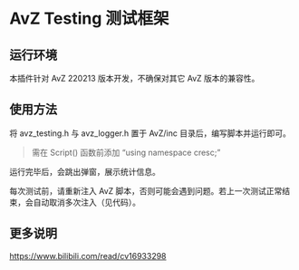 # AvZ Testing 测试框架

## 运行环境

本插件针对 AvZ 220213 版本开发，不确保对其它 AvZ 版本的兼容性。

## 使用方法
将 avz_testing.h 与 avz_logger.h 置于 AvZ/inc 目录后，编写脚本并运行即可。

> 需在 Script() 函数前添加 “using namespace cresc;”

运行完毕后，会跳出弹窗，展示统计信息。

每次测试前，请重新注入 AvZ 脚本，否则可能会遇到问题。若上一次测试正常结束，会自动取消多次注入（见代码）。

## 更多说明
https://www.bilibili.com/read/cv16933298
